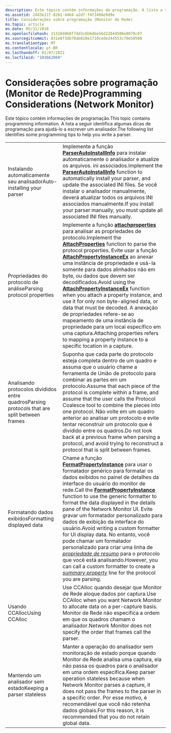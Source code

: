 ```yaml
---
description: Este tópico contém informações de programação. A lista a seguir identifica algumas dicas de programação para ajudá-lo a escrever um analisador.
ms.assetid: 24d3e11f-8281-4464-a2d7-f4f2466e9d9e
title: Considerações sobre programação (Monitor de Rede)
ms.topic: article
ms.date: 05/31/2018
ms.openlocfilehash: 213104060f7dd3c6b6dbe56d22044508e0878c07
ms.sourcegitcommit: 831e8f3db78ab820e1710cede244553c70e50500
ms.translationtype: MT
ms.contentlocale: pt-BR
ms.lasthandoff: 01/07/2021
ms.locfileid: "103662060"
---
```

# <a name="programming-considerations-network-monitor"></a><span data-ttu-id="ff2f9-104">Considerações sobre programação (Monitor de Rede)</span><span class="sxs-lookup"><span data-stu-id="ff2f9-104">Programming Considerations (Network Monitor)</span></span>

<span data-ttu-id="ff2f9-105">Este tópico contém informações de programação.</span><span class="sxs-lookup"><span data-stu-id="ff2f9-105">This topic contains programming information.</span></span> <span data-ttu-id="ff2f9-106">A lista a seguir identifica algumas dicas de programação para ajudá-lo a escrever um analisador.</span><span class="sxs-lookup"><span data-stu-id="ff2f9-106">The following list identifies some programming tips to help you write a parser.</span></span>



|                                                 |                                                                                                                                                                                                                                                                                                                                                                                                           |
|-------------------------------------------------|-----------------------------------------------------------------------------------------------------------------------------------------------------------------------------------------------------------------------------------------------------------------------------------------------------------------------------------------------------------------------------------------------------------|
| <span data-ttu-id="ff2f9-107">Instalando automaticamente seu analisador</span><span class="sxs-lookup"><span data-stu-id="ff2f9-107">Auto-installing your parser</span></span>                     | <span data-ttu-id="ff2f9-108">Implemente a função [**ParserAutoInstallInfo**](parserautoinstallinfo.md) para instalar automaticamente o analisador e atualize os arquivos. ini associados.</span><span class="sxs-lookup"><span data-stu-id="ff2f9-108">Implement the [**ParserAutoInstallInfo**](parserautoinstallinfo.md) function to automatically install your parser, and update the associated INI files.</span></span> <span data-ttu-id="ff2f9-109">Se você instalar o analisador manualmente, deverá atualizar todos os arquivos INI associados manualmente.</span><span class="sxs-lookup"><span data-stu-id="ff2f9-109">If you install your parser manually, you must update all associated INI files manually.</span></span>                                                                                                                                                          |
| <span data-ttu-id="ff2f9-110">Propriedades do protocolo de análise</span><span class="sxs-lookup"><span data-stu-id="ff2f9-110">Parsing protocol properties</span></span>                     | <span data-ttu-id="ff2f9-111">Implemente a função [**attachproperties**](attachproperties.md) para analisar as propriedades de protocolo.</span><span class="sxs-lookup"><span data-stu-id="ff2f9-111">Implement the [**AttachProperties**](attachproperties.md) function to parse the protocol properties.</span></span> <span data-ttu-id="ff2f9-112">Evite usar a função [**AttachPropertyInstanceEx**](attachpropertyinstanceex.md) ao anexar uma instância de propriedade e usá-la somente para dados alinhados não em byte, ou dados que devem ser decodificados.</span><span class="sxs-lookup"><span data-stu-id="ff2f9-112">Avoid using the [**AttachPropertyInstanceEx**](attachpropertyinstanceex.md) function when you attach a property instance, and use it for only non byte-aligned data, or data that must be decoded.</span></span> <span data-ttu-id="ff2f9-113">A anexação de propriedades refere-se ao mapeamento de uma instância de propriedade para um local específico em uma captura.</span><span class="sxs-lookup"><span data-stu-id="ff2f9-113">Attaching properties refers to mapping a property instance to a specific location in a capture.</span></span> |
| <span data-ttu-id="ff2f9-114">Analisando protocolos divididos entre quadros</span><span class="sxs-lookup"><span data-stu-id="ff2f9-114">Parsing protocols that are split between frames</span></span> | <span data-ttu-id="ff2f9-115">Suponha que cada parte do protocolo esteja completa dentro de um quadro e assuma que o usuário chame a ferramenta de União de protocolo para combinar as partes em um protocolo.</span><span class="sxs-lookup"><span data-stu-id="ff2f9-115">Assume that each piece of the protocol is complete within a frame, and assume that the user calls the Protocol Coalesce tool to combine the pieces into one protocol.</span></span> <span data-ttu-id="ff2f9-116">Não volte em um quadro anterior ao analisar um protocolo e evite tentar reconstruir um protocolo que é dividido entre os quadros.</span><span class="sxs-lookup"><span data-stu-id="ff2f9-116">Do not look back at a previous frame when parsing a protocol, and avoid trying to reconstruct a protocol that is split between frames.</span></span>                                                                                              |
| <span data-ttu-id="ff2f9-117">Formatando dados exibidos</span><span class="sxs-lookup"><span data-stu-id="ff2f9-117">Formatting displayed data</span></span>                       | <span data-ttu-id="ff2f9-118">Chame a função [**FormatPropertyInstance**](formatpropertyinstance.md) para usar o formatador genérico para formatar os dados exibidos no painel de detalhes da interface do usuário do monitor de rede.</span><span class="sxs-lookup"><span data-stu-id="ff2f9-118">Call the [**FormatPropertyInstance**](formatpropertyinstance.md) function to use the generic formatter to format the data displayed in the details pane of the Network Monitor UI.</span></span> <span data-ttu-id="ff2f9-119">Evite gravar um formatador personalizado para dados de exibição da interface do usuário.</span><span class="sxs-lookup"><span data-stu-id="ff2f9-119">Avoid writing a custom formatter for UI display data.</span></span> <span data-ttu-id="ff2f9-120">No entanto, você pode chamar um formatador personalizado para criar uma linha de [*propriedade de resumo*](s.md) para o protocolo que você está analisando.</span><span class="sxs-lookup"><span data-stu-id="ff2f9-120">However, you can call a custom formatter to create a [*summary property*](s.md) line for the protocol you are parsing.</span></span>            |
| <span data-ttu-id="ff2f9-121">Usando CCAlloc</span><span class="sxs-lookup"><span data-stu-id="ff2f9-121">Using CCAlloc</span></span>                                   | <span data-ttu-id="ff2f9-122">Use CCAlloc quando desejar que Monitor de Rede aloque dados por captura.</span><span class="sxs-lookup"><span data-stu-id="ff2f9-122">Use CCAlloc when you want Network Monitor to allocate data on a per-capture basis.</span></span> <span data-ttu-id="ff2f9-123">Monitor de Rede não especifica a ordem em que os quadros chamam o analisador.</span><span class="sxs-lookup"><span data-stu-id="ff2f9-123">Network Monitor does not specify the order that frames call the parser.</span></span>                                                                                                                                                                                                                                                |
| <span data-ttu-id="ff2f9-124">Mantendo um analisador sem estado</span><span class="sxs-lookup"><span data-stu-id="ff2f9-124">Keeping a parser stateless</span></span>                      | <span data-ttu-id="ff2f9-125">Manter a operação do analisador sem monitoração de estado porque quando Monitor de Rede analisa uma captura, ela não passa os quadros para o analisador em uma ordem específica.</span><span class="sxs-lookup"><span data-stu-id="ff2f9-125">Keep parser operation stateless because when Network Monitor parses a capture, it does not pass the frames to the parser in a specific order.</span></span> <span data-ttu-id="ff2f9-126">Por esse motivo, é recomendável que você não retenha dados globais.</span><span class="sxs-lookup"><span data-stu-id="ff2f9-126">For this reason, it is recommended that you do not retain global data.</span></span>                                                                                                                                                                                      |



 

 

 



